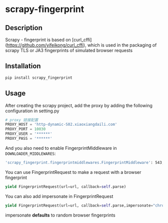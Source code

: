 # scrapy-fingerprint

## Description
Scrapy - fingerprint is based on [curl_cffi] (https://github.com/yifeikong/curl_cffi), which is used in the packaging of scrapy TLS or JA3 fingerprints of simulated browser requests



## Installation

```bash
pip install scrapy_fingerprint
```

## Usage

After creating the scrapy project, add the proxy by adding the following configuration in setting.py

```python
# proxy 链接配置
PROXY_HOST = 'http-dynamic-S02.xiaoxiangdaili.com'
PROXY_PORT = 10030
PROXY_USER = '******'
PROXY_PASS = '******'
```

And you also need to enable FingerprintMiddleware in `DOWNLOADER_MIDDLEWARES`:

```bash
'scrapy_fingerprint.fingerprintmiddlewares.FingerprintMiddleware': 543,
```

You can use FingerprintRequest to make a request with a browser fingerprint

```python
yield FingerprintRequest(url=url, callback=self.parse)
```

You can also add impersonate in FingerprintRequest

```python
yield FingerprintRequest(url=url, callback=self.parse,impersonate="chrome107")
```

impersonate **defaults** to random browser fingerprints